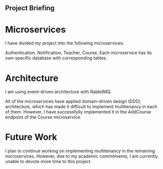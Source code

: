 ## Project Briefing
# Microservices
I have divided my project into the following microservices:

Authentication,
Notification,
Teacher,
Course,
Each microservice has its own specific database with corresponding tables.

# Architecture
I am using event-driven architecture with RabbitMQ.

All of the microservices have applied domain-driven design (DDD) architecture, which has made it difficult to implement multitenancy in each of them. However, I have successfully implemented it in the AddCourse endpoint of the Course microservice.

# Future Work
I plan to continue working on implementing multitenancy in the remaining microservices. However, due to my academic commitments, I am currently unable to devote more time to this project.
